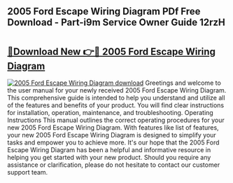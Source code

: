 ## 2005 Ford Escape Wiring Diagram PDf Free Download - Part-i9m Service Owner Guide 12rzH

# <h2><a href="http://dfushn.blite.top/?on=2005+Ford+Escape+Wiring+Diagram">🔗Download New 👉🔴 2005 Ford Escape Wiring Diagram</a></h2>

[![2005 Ford Escape Wiring Diagram download](https://i.imgur.com/lujVjoI.png)](http://dfushn.blite.top/?on=2005+Ford+Escape+Wiring+Diagram)
Greetings and welcome to the user manual for your newly received 2005 Ford Escape Wiring Diagram. This comprehensive guide is intended to help you understand and utilize all of the features and benefits of your product. You will find clear instructions for installation, operation, maintenance, and troubleshooting. Operating Instructions This manual outlines the correct operating procedures for your new 2005 Ford Escape Wiring Diagram. With features like list of features, your new 2005 Ford Escape Wiring Diagram is designed to simplify your tasks and empower you to achieve more. It's our hope that the 2005 Ford Escape Wiring Diagram has been a helpful and informative resource in helping you get started with your new product. Should you require any assistance or clarification, please do not hesitate to contact our customer support team.
